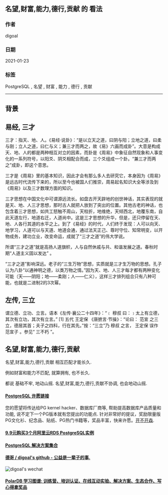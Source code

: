 ## 名望,财富,能力,德行,贡献 的 看法       
                
### 作者                
digoal                
                
### 日期                
2021-01-23                
                
### 标签                
PostgreSQL , 名望 , 财富 , 能力 , 德行 , 贡献    
                
----                
                
## 背景     
## 易经, 三才   
三才：指天、地、人。《易经·说卦》：“是以立天之道，曰阴与阳；立地之道，曰柔与刚；立人之道，曰仁与义；兼三才而两之，故《易》六画而成卦”。大意是构成天、地、人的都是两种相互对立的因素，而卦是《周易》中象征自然现象和人事变化的一系列符号，以阳爻、阴爻相配合而成，三个爻组成一个卦。“兼三才而两之”成卦，即这个意思。  
  
三才是《周易》里的基本知识，因此才会有那么多人去研究它，本身因为《周易》是远古时代流传下来的，所以至今也被国人们推崇，周易起名知识大全等涉及到《周易》以及三才数理方面的知识。  
  
三才思想在中国文化中可谓源远流长。如盘古开天辟地的创世神话，其实表现的就是天、地、人三才思想，那时古人就把人放到了突出的位置。其他古老的神话，也包含着三才思想，如共工怒触不周山，天柱折，地维绝，天倾西北，地覆东南，自此天道左行，地道右迁，人道尚中。这是三才思想的升华，但是，还只停留在天、地、人各行其道的水平之上。到了《易经》的时代，人们终于发现：人可以向天、地学习，人道可以与天道、地道会通，通过法天正己、尊时守位、知常明变，以开物成务，建功立业，改变命运，成就了“三才之道”的伟大学说。  
  
所谓“三才之道”就是高扬人道旗帜，人与自然休戚与共、和谐发展之道。春秋时期“人道主义固以发达” 。  
  
“三才之道”影响深远。老子的“三生万物”思想，实质就是三才生万物的思想。孔子认为八卦“以通神明之德，以类万物之情。”因为天、地、人三才每才都有两种变化可能（天——阴阳；地——柔刚；人——仁义），这样三才排列组合只有八种可能，也就是二进制2的3次幂。     
  
## 左传, 三立  
谓立德、立功、立言。语本《左传·襄公二十四年》：“﹝ 穆叔 曰：﹞太上有立德，其次有立功，其次有立言。” [1]  五代 王定保 《唐摭言·节操》：“论曰： 范宣 之三立，德居其首；夫子之四科，行在其先。”按：“三立”乃 穆叔 之言， 王定保 误作 范宣子 。参见“ 三不朽 ”。        
  
## 名望,财富,能力,德行,贡献  
名望,财富,能力,德行,贡献 相互匹配才能长久.  
  
例如财富和能力不匹配, 就算拥有, 也不长久.   
  
都说 基础不牢, 地动山摇. 名望,财富,能力,德行,贡献不协调, 也会地动山摇.  
    
  
#### [PostgreSQL 许愿链接](https://github.com/digoal/blog/issues/76 "269ac3d1c492e938c0191101c7238216")
您的愿望将传达给PG kernel hacker、数据库厂商等, 帮助提高数据库产品质量和功能, 说不定下一个PG版本就有您提出的功能点. 针对非常好的提议，奖励限量版PG文化衫、纪念品、贴纸、PG热门书籍等，奖品丰富，快来许愿。[开不开森](https://github.com/digoal/blog/issues/76 "269ac3d1c492e938c0191101c7238216").  
  
  
#### [9.9元购买3个月阿里云RDS PostgreSQL实例](https://www.aliyun.com/database/postgresqlactivity "57258f76c37864c6e6d23383d05714ea")
  
  
#### [PostgreSQL 解决方案集合](https://yq.aliyun.com/topic/118 "40cff096e9ed7122c512b35d8561d9c8")
  
  
#### [德哥 / digoal's github - 公益是一辈子的事.](https://github.com/digoal/blog/blob/master/README.md "22709685feb7cab07d30f30387f0a9ae")
  
  
![digoal's wechat](../pic/digoal_weixin.jpg "f7ad92eeba24523fd47a6e1a0e691b59")
  
  
#### [PolarDB 学习图谱: 训练营、培训认证、在线互动实验、解决方案、生态合作、写心得拿奖品](https://www.aliyun.com/database/openpolardb/activity "8642f60e04ed0c814bf9cb9677976bd4")
  
